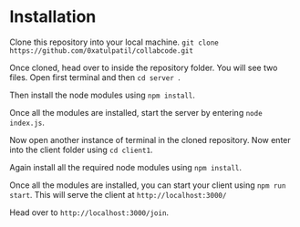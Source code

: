 # Installation

Clone this repository into your local machine.
`git clone https://github.com/0xatulpatil/collabcode.git`

Once cloned, head over to inside the repository folder. You will see two files. Open first terminal and then `cd server `.

Then install the node modules using `npm install`.

Once all the modules are installed, start the server by entering
`node index.js`.

Now open another instance of terminal in the cloned repository. Now enter into the client folder using `cd client1`.

Again install all the required node modules using `npm install`.

Once all the modules are installed, you can start your client using `npm run start`. This will serve the client at `http://localhost:3000/`

Head over to `http://localhost:3000/join`.
